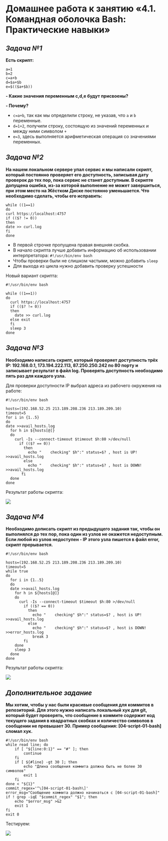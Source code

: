 # **Домашнее работа к занятию «4.1. Командная оболочка Bash: Практические навыки»**
## _Задача №1_
**Есть скрипт:**
```
a=1
b=2
c=a+b
d=$a+$b
e=$(($a+$b))
```
**- Какие значения переменным c,d,e будут присвоены?**

**- Почему?**

- `c=a+b`, так как мы определили строку, не указав, что `a` и `b` переменные.
- `d=1+2`, получили строку, состоящую из значений переменных и между ними символом `+`
- `e=3`, здесь выполняется арифметическая операция со значениями переменных.

## _Задача №2_
**На нашем локальном сервере упал сервис и мы написали скрипт, который постоянно проверяет его доступность, записывая дату проверок до тех пор, пока сервис не станет доступным. В скрипте допущена ошибка, из-за которой выполнение не может завершиться, при этом место на Жёстком Диске постоянно уменьшается. Что необходимо сделать, чтобы его исправить:**

```
while ((1==1)
do
curl https://localhost:4757
if (($? != 0))
then
date >> curl.log
fi
done
```

- В первой строчке пропущена правая внешняя скобка.
- В начало скрипта лучше добавить информацию об использовании интерпретатора: `#!/usr/bin/env bash`
- Чтобы проверки были не слишком частыми, можно добавить `sleep`
- Для выхода из цикла нужно добавить проверку успешности

Новый вариант скрипта:
```
#!/usr/bin/env bash

while ((1==1))
do
  curl https://localhost:4757
  if (($? != 0))
  then
    date >> curl.log
  else exit
  fi
  sleep 3
done
```

## _Задача №3_
**Необходимо написать скрипт, который проверяет доступность трёх IP: 192.168.0.1, 173.194.222.113, 87.250.250.242 по 80 порту и записывает результат в файл log. Проверять доступность необходимо пять раз для каждого узла.**

Для проверки доступности IP выбрал адреса из рабочего окружения на работе:
```
#!/usr/bin/env bash

hosts=(192.168.52.25 213.189.208.236 213.189.209.10)
timeout=5
for i in {1..5}
do
date >>avail_hosts.log
  for h in ${hosts[@]}
  do
    curl -Is --connect-timeout $timeout $h:80 >/dev/null
      if (($? == 0))
        then
          echo "    checking" $h":" status=$? , host is UP! >>avail_hosts.log
        else
          echo "    checking" $h":" status=$? , host is DOWN! >>avail_hosts.log
       fi
  done
done
```
Результат работы скрипта:

![](cheking_host.png)

## _Задача №4_
**Необходимо дописать скрипт из предыдущего задания так, чтобы он выполнялся до тех пор, пока один из узлов не окажется недоступным. Если любой из узлов недоступен - IP этого узла пишется в файл error, скрипт прерывается.**

```
#!/usr/bin/env bash

hosts=(192.168.52.25 213.189.208.236 213.189.209.10)
timeout=5
while true
do
  for i in {1..5}
  do
  date >>avail_hosts.log
    for h in ${hosts[@]}
    do
      curl -Is --connect-timeout $timeout $h:80 >/dev/null
        if (($? == 0))
          then
            echo "    checking" $h":" status=$? , host is UP! >>avail_hosts.log
          else
            echo "    checking" $h":" status=$? , host is DOWN! >>error_hosts.log
            break 3
        fi
    done
    sleep 3
  done
done
```

Результат работы скрипта:

![](cheking_host2.png)


## _Дополнительное задание_

**Мы хотим, чтобы у нас были красивые сообщения для коммитов в репозиторий. Для этого нужно написать локальный хук для git, который будет проверять, что сообщение в коммите содержит код текущего задания в квадратных скобках и количество символов в сообщении не превышает 30. Пример сообщения: [04-script-01-bash] сломал хук.**

```
#!/usr/bin/env bash
while read line; do
    if [ "${line:0:1}" == "#" ]; then
        continue
    fi
    if [ ${#line} -gt 30 ]; then
        echo "Длина сообщения коммита должна быть не более 30 символов"
        exit 1
    fi
done < "${1}"
commit_regex='^\[04-script-01-bash\]'
error_msg="Сообщение коммита должно начинаться с [04-script-01-bash]"
if ! grep -iqE "$commit_regex" "$1"; then
    echo "$error_msg" >&2
    exit 1
fi
exit 0
```
Тестируем:

![](git_hook.png)